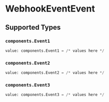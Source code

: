 # WebhookEventEvent


## Supported Types

### `components.Event1`

```python
value: components.Event1 = /* values here */
```

### `components.Event2`

```python
value: components.Event2 = /* values here */
```

### `components.Event3`

```python
value: components.Event3 = /* values here */
```


